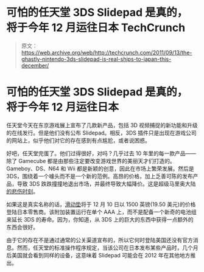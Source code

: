 # 可怕的任天堂 3DS Slidepad 是真的，将于今年 12 月运往日本 TechCrunch

> 原文：<https://web.archive.org/web/http://techcrunch.com/2011/09/13/the-ghastly-nintendo-3ds-slidepad-is-real-ships-to-japan-this-december/>

# 可怕的任天堂 3DS Slidepad 是真的，将于今年 12 月运往日本

任天堂今天在东京游戏展上宣布了几款新产品，包括 3D 视频捕捉的新功能和升级的在线发行。但是他们没有公布 Slidepad。相反，3DS 插件只是出现在游戏公司的网站上，似乎他们对它的存在感到有点尴尬，或者说困惑。

好吧，任天堂完蛋了。他们过得很好，对吗？几乎过去 10 年里的每一款产品——除了 Gamecube 都是由那些注定要改变游戏世界的美丽天才们打造的。Gameboy、DS、N64 和 Wii 都是新颖的创意，因此在市场上繁荣发展。然后是 3DS，围绕着一个噱头而不是一个新的范例。高昂的价格，加上乏善可陈的发布产品，导致 3DS 跌跌撞撞地退出市场，并最终导致大幅降价。这是超级马里奥大陆[的悲伤时刻](https://web.archive.org/web/20230205032003/http://www.businesswire.com/news/home/20110912007110/en/ADDING-MULTIMEDIA-Nintendo-3DS-3D-Video-Recording)。

如果这是真实名称的话，[滑动垫](https://web.archive.org/web/20230205032003/http://www.joystiq.com/2011/09/13/nintendo-3ds-bizarre-circle-pad-attachment-coming-to-japan-dece/)将于 12 月 10 日以 1500 英镑(19.50 美元)的价格登陆日本零售商。该附加装置运行在单个 AAA 上，而不是配备一个新奇的电池组来延长 3DS 的寿命。因为，你知道，从 3DS 上的巨大的东西中获得一点额外的东西会很好。

由于它的存在不是通过通常的公关渠道宣布的，所以它何时登陆美国还没有官方消息。然而，任天堂的标准操作程序规定，当该公司在日本发布某些产品时，几个月后美国就会看到同样的设备，这意味着 Slidepad 可能会在 2012 年在其他地方推出。